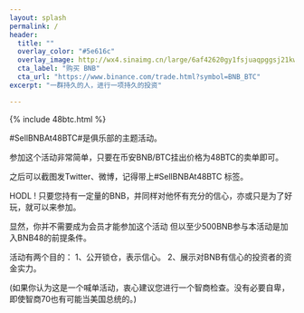```yaml
---
layout: splash
permalink: /
header:
  title: ""
  overlay_color: "#5e616c"
  overlay_image: http://wx4.sinaimg.cn/large/6af42620gy1fsjuaqpggsj21kw0aggw1.jpg
  cta_label: "购买 BNB"
  cta_url: "https://www.binance.com/trade.html?symbol=BNB_BTC"
excerpt: "一群持久的人，进行一项持久的投资"

---
```


{% include 48btc.html %}

\#SellBNBAt48BTC\#是俱乐部的主题活动。

参加这个活动非常简单，只要在币安BNB/BTC挂出价格为48BTC的卖单即可。

之后可以截图发Twitter、微博，记得带上#SellBNBAt48BTC 标签。

HODL ! 只要您持有一定量的BNB，并同样对他怀有充分的信心，亦或只是为了好玩，就可以来参加。

显然，你并不需要成为会员才能参加这个活动 但以至少500BNB参与本活动是加入BNB48的前提条件。

活动有两个目的： 1、公开锁仓，表示信心。 2、展示对BNB有信心的投资者的资金实力。

(如果你认为这是一个喊单活动，衷心建议您进行一个智商检查。没有必要自卑，即使智商70也有可能当美国总统的。)
